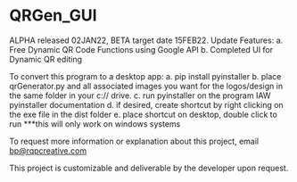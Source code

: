 # QRGen_GUI
ALPHA released 02JAN22, BETA target date 15FEB22. 
Update Features:
  a. Free Dynamic QR Code Functions using Google API
  b. Completed UI for Dynamic QR editing


To convert this program to a desktop app:
  a. pip install pyinstaller
  b. place qrGenerator.py and all associated images you want for the logos/design in the same folder in your c:// drive.
  c. run pyinstaller on the program IAW pyinstaller documentation
  d. if desired, create shortcut by right clicking on the exe file in the dist folder
  e. place shortcut on desktop, double click to run
  ***this will only work on windows systems

To request more information or explanation about this project, email bp@rqpcreative.com

This project is customizable and deliverable by the developer upon request. 
